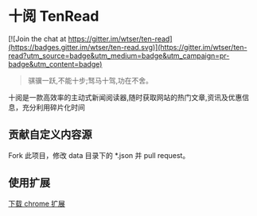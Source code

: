 # 十阅 TenRead

[![Join the chat at https://gitter.im/wtser/ten-read](https://badges.gitter.im/wtser/ten-read.svg)](https://gitter.im/wtser/ten-read?utm_source=badge&utm_medium=badge&utm_campaign=pr-badge&utm_content=badge)

> 骐骥一跃,不能十步;驽马十驾,功在不舍。

十阅是一款高效率的主动式新闻阅读器,随时获取网站的热门文章,资讯及优惠信息，充分利用碎片化时间

## 贡献自定义内容源

Fork 此项目，修改 data 目录下的 *.json 并 pull request。

## 使用扩展

[下载 chrome 扩展](https://chrome.google.com/webstore/detail/%E5%8D%81%E9%98%85/bpnpkcfhagdgccpikdkldbnngifepibc)

